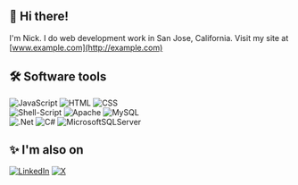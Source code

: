 <!-- profile new again 4 -->
## 👋 Hi there!

I'm Nick.  I do web development work in San Jose, California.  Visit my site at [www.example.com](http://example.com)

## 🛠 Software tools     

![JavaScript](https://img.shields.io/badge/javascript-%23323330.svg?style=for-the-badge&logo=javascript&logoColor=%23F7DF1E) ![HTML](https://img.shields.io/badge/html5-%23E34F26.svg?style=for-the-badge&logo=html5&logoColor=white) ![CSS](https://img.shields.io/badge/css3-%231572B6.svg?style=for-the-badge&logo=css3&logoColor=white)   
![Shell-Script](https://img.shields.io/badge/shell_script-%23121011.svg?style=for-the-badge&logo=gnu-bash&logoColor=white) ![Apache](https://img.shields.io/badge/apache-%23D42029.svg?style=for-the-badge&logo=apache&logoColor=white) ![MySQL](https://img.shields.io/badge/mysql-%2300000f.svg?style=for-the-badge&logo=mysql&logoColor=white)  
![.Net](https://img.shields.io/badge/.NET-5C2D91?style=for-the-badge&logo=.net&logoColor=white) ![C#](https://img.shields.io/badge/c%23-%23239120.svg?style=for-the-badge&logo=csharp&logoColor=white) ![MicrosoftSQLServer](https://img.shields.io/badge/Microsoft%20SQL%20Server-CC2927?style=for-the-badge&logo=microsoft%20sql%20server&logoColor=white)


## ✨  I'm also on
[![LinkedIn](https://img.shields.io/badge/LinkedIn-%230077B5.svg?logo=linkedin&logoColor=white)](https://linkedin.com/in/jsscribe) 
[![X](https://img.shields.io/twitter/url?url=https%3A%2F%2Fx.com%2F%40jxscribe&style=flat&logo=X&label=(twitter)&labelColor=black&color=black
)](https://x.com/@jxscribe) 


